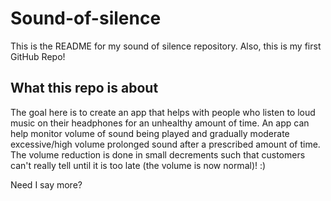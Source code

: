 # Sound-of-silence

This is the README for my sound of silence repository. Also, this is my first GitHub Repo!

## What this repo is about

The goal here is to create an app that helps with people who listen to loud music on their headphones for an unhealthy amount of time.
An app can help monitor volume of sound being played and gradually moderate excessive/high volume prolonged sound after a prescribed amount of time.
The volume reduction is done in small decrements such that customers can't really tell until it is too late (the volume is now normal)! :)

Need I say more?
